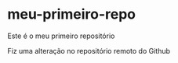 # meu-primeiro-repo
Este é o meu primeiro repositório

Fiz uma alteração no repositório remoto do Github
